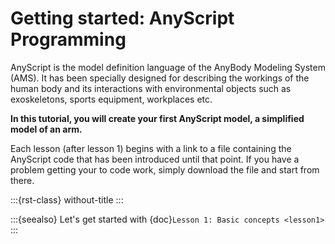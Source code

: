 # Getting started: AnyScript Programming

AnyScript is the model definition language of the AnyBody Modeling
System (AMS). It has been specially designed for describing the workings
of the human body and its interactions with environmental objects such as
exoskeletons, sports equipment, workplaces etc.

**In this tutorial, you will create your first AnyScript model, a
simplified model of an arm.**

Each lesson (after lesson 1) begins with a link to a file containing the
AnyScript code that has been introduced until that point. If you have a problem getting your to code work, simply
download the file and start from there.

:::{rst-class} without-title
:::

:::{seealso}
Let's get started with {doc}`Lesson 1: Basic concepts <lesson1>`
:::
